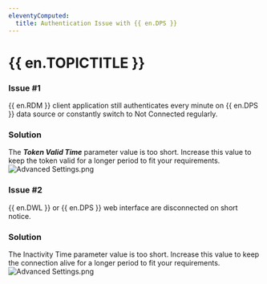 ```yaml
---
eleventyComputed:
  title: Authentication Issue with {{ en.DPS }}
---
```

# {{ en.TOPICTITLE }}
### Issue #1
{{ en.RDM }} client application still authenticates every minute on {{ en.DPS }} data source or constantly switch to Not Connected regularly.
### Solution
The ***Token Valid Time*** parameter value is too short. Increase this value to keep the token valid for a longer period to fit your requirements.  
![Advanced Settings.png](/img/en/kb/kb4013.png)
### Issue #2
{{ en.DWL }} or {{ en.DPS }} web interface are disconnected on short notice.
### Solution
The Inactivity Time parameter value is too short. Increase this value to keep the connection alive for a longer period to fit your requirements.  
![Advanced Settings.png](/img/en/kb/kb8007.png)

